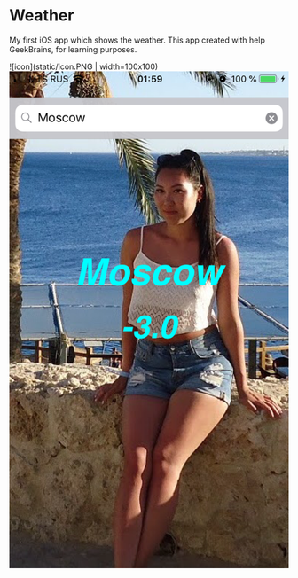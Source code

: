 # Weather
My first iOS app which shows the weather. This app created with help GeekBrains, for learning purposes.

![icon](static/icon.PNG | width=100x100) ![icon](static/screenshot.PNG)
